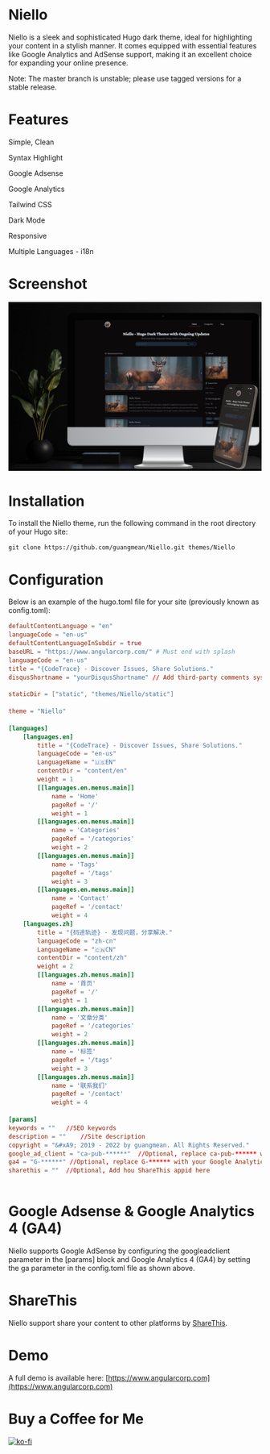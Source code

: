 # Niello

Niello is a sleek and sophisticated Hugo dark theme, ideal for highlighting your content in a stylish manner. It comes equipped with essential features like Google Analytics and AdSense support, making it an excellent choice for expanding your online presence.

Note: The master branch is unstable; please use tagged versions for a stable release.


# Features

Simple, Clean

Syntax Highlight

Google Adsense

Google Analytics

Tailwind CSS

Dark Mode

Responsive

Multiple Languages - i18n


# Screenshot
![Theme Screenshot](https://raw.githubusercontent.com/guangmean/Niello/master/images/theme_sc_home.png)

# Installation

To install the Niello theme, run the following command in the root directory of your Hugo site:

```shell
git clone https://github.com/guangmean/Niello.git themes/Niello
```

# Configuration

Below is an example of the hugo.toml file for your site (previously known as config.toml):

```toml
defaultContentLanguage = "en"
languageCode = "en-us"
defaultContentLanguageInSubdir = true
baseURL = "https://www.angularcorp.com/" # Must end with splash
languageCode = "en-us"
title = "{CodeTrace} - Discover Issues, Share Solutions."
disqusShortname = "yourDisqusShortname" // Add third-party comments system

staticDir = ["static", "themes/Niello/static"]

theme = "Niello"

[languages]
	[languages.en]
		title = "{CodeTrace} - Discover Issues, Share Solutions."
		languageCode = "en-us"
		LanguageName = "🇺🇸EN"
		contentDir = "content/en"
		weight = 1
		[[languages.en.menus.main]]
			name = 'Home'
			pageRef = '/'
			weight = 1
		[[languages.en.menus.main]]
			name = 'Categories'
			pageRef = '/categories'
			weight = 2
		[[languages.en.menus.main]]
			name = 'Tags'
			pageRef = '/tags'
			weight = 3
		[[languages.en.menus.main]]
			name = 'Contact'
			pageRef = '/contact'
			weight = 4
	[languages.zh]
		title = "{码途轨迹} - 发现问题，分享解决."
        languageCode = "zh-cn"
        LanguageName = "🇨🇳CN"
        contentDir = "content/zh"
        weight = 2
		[[languages.zh.menus.main]]
			name = '首页'
			pageRef = '/'
			weight = 1
		[[languages.zh.menus.main]]
			name = '文章分类'
			pageRef = '/categories'
			weight = 2
		[[languages.zh.menus.main]]
			name = '标签'
			pageRef = '/tags'
			weight = 3
		[[languages.zh.menus.main]]
			name = '联系我们'
			pageRef = '/contact'
			weight = 4
        
[params]
keywords = ""   //SEO keywords
description = ""    //Site description
copyright = "&#xA9; 2019 - 2022 by guangmean. All Rights Reserved."
google_ad_client = "ca-pub-******"  //Optional, replace ca-pub-****** with your content
ga4 = "G-******" //Optional, replace G-****** with your Google Analytics GA4
sharethis = ""  //Optional, Add hou ShareThis appid here
    
```

# Google Adsense & Google Analytics 4 (GA4)

Niello supports Google AdSense by configuring the googleadclient parameter in the [params] block and Google Analytics 4 (GA4) by setting the ga parameter in the config.toml file as shown above.

# ShareThis

Niello support share your content to other platforms by [ShareThis](https://sharethis.com).

# Demo

A full demo is available here:	[https://www.angularcorp.com](https://www.angularcorp.com) 

# Buy a Coffee for Me

[![ko-fi](https://ko-fi.com/img/githubbutton_sm.svg)](https://ko-fi.com/I2I1NFXI2)


